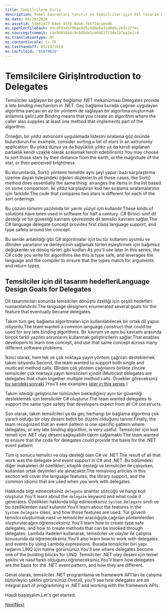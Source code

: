 ```yaml
---
title: Temsilcilere Giriş
description: Temel kavramları tanıtır ve temsilciler için dil tasarım hedefleri ele alınmaktadır genel bakış bölümüne temsilciler hakkında bilgi edinin.
ms.date: 06/20/2016
ms.assetid: 59b61d77-84e5-457b-8da5-fb5f24ca6ed6
ms.openlocfilehash: 43cdf9345f0bae9d5c4d0e6a31d80bc269c37fec
ms.sourcegitcommit: c4e9d05644c9cb89de5ce6002723de107ea2e2c4
ms.translationtype: MT
ms.contentlocale: tr-TR
ms.lasthandoff: 05/19/2019
ms.locfileid: "65879026"
---
```

# <a name="introduction-to-delegates"></a><span data-ttu-id="d08ea-103">Temsilcilere Giriş</span><span class="sxs-lookup"><span data-stu-id="d08ea-103">Introduction to Delegates</span></span>

<span data-ttu-id="d08ea-104">Temsilciler sağlayan bir *geç bağlama* .NET mekanizması.</span><span class="sxs-lookup"><span data-stu-id="d08ea-104">Delegates provide a *late binding* mechanism in .NET.</span></span> <span data-ttu-id="d08ea-105">Geç bağlama burada çağıran uygulayan algoritma parçası en az bir yöntemi de sağlayan bir algoritma oluşturmak anlamına gelir.</span><span class="sxs-lookup"><span data-stu-id="d08ea-105">Late Binding means that you create an algorithm where the caller also supplies at least one method that implements part of the algorithm.</span></span>

<span data-ttu-id="d08ea-106">Örneğin, bir yıldız astronomi uygulamada listesini sıralama göz önünde bulundurun.</span><span class="sxs-lookup"><span data-stu-id="d08ea-106">For example, consider sorting a list of stars in an astronomy application.</span></span>
<span data-ttu-id="d08ea-107">Bu yıldız dünya ya da büyüklük yıldız ya da kendi algılanan parlaklık kendi uzaklık olarak sıralamak tercih edebilirsiniz.</span><span class="sxs-lookup"><span data-stu-id="d08ea-107">You may choose to sort those stars by their distance from the earth, or the magnitude of the star, or their perceived brightness.</span></span>

<span data-ttu-id="d08ea-108">Bu durumlarda, Sort() yöntemi temelde aynı şeyi yapar: bazı karşılaştırma üzerine dayalı listesindeki öğeleri düzenler.</span><span class="sxs-lookup"><span data-stu-id="d08ea-108">In all those cases, the Sort() method does essentially the same thing: arranges the items in the list based on some comparison.</span></span> <span data-ttu-id="d08ea-109">İki yıldız karşılaştıran kod her sıralama sıralamalarının için farklıdır.</span><span class="sxs-lookup"><span data-stu-id="d08ea-109">The code that compares two stars is different for each of the sort orderings.</span></span>

<span data-ttu-id="d08ea-110">Bu çözüm türlerini yazılımda bir yarım yüzyıl için kullanılır.</span><span class="sxs-lookup"><span data-stu-id="d08ea-110">These kinds of solutions have been used in software for half a century.</span></span>
<span data-ttu-id="d08ea-111">C# Birinci sınıf dil desteği ve tür güvenliği kavramı çevresinde dil temsilci kavramı sağlar.</span><span class="sxs-lookup"><span data-stu-id="d08ea-111">The C# language delegate concept provides first class language support, and type safety around the concept.</span></span>

<span data-ttu-id="d08ea-112">Bu seride anlatıldığı gibi C# algoritmalar için bu tür kullanımı uyumlu ve dilinden yararlanır ve derleyicinin sağlamak türleri eşleştirmek için bağımsız değişkenler ve dönüş türleri gibi kodları.</span><span class="sxs-lookup"><span data-stu-id="d08ea-112">As you'll see later in this series, the C# code you write for algorithms like this is type safe, and leverages the language and the compiler to ensure that the types match for arguments and return types.</span></span>

## <a name="language-design-goals-for-delegates"></a><span data-ttu-id="d08ea-113">Temsilciler için dil tasarım hedefleri</span><span class="sxs-lookup"><span data-stu-id="d08ea-113">Language Design Goals for Delegates</span></span>

<span data-ttu-id="d08ea-114">Dil tasarımcıları sonunda temsilciler dönüştü özelliği için çeşitli hedefleri numaralandırılır.</span><span class="sxs-lookup"><span data-stu-id="d08ea-114">The language designers enumerated several goals for the feature that eventually became delegates.</span></span>

<span data-ttu-id="d08ea-115">Takım tüm geç bağlama algoritmaları için kullanılabilecek bir ortak dil yapısı istiyordu.</span><span class="sxs-lookup"><span data-stu-id="d08ea-115">The team wanted a common language construct that could be used for any late binding algorithms.</span></span> <span data-ttu-id="d08ea-116">Bir kavram ve aynı bu kavramı arasında birçok farklı yazılım sorunlarını kullanmak geliştiricilerin sağlar.</span><span class="sxs-lookup"><span data-stu-id="d08ea-116">That enables developers to learn one concept, and use that same concept across many different software problems.</span></span>

<span data-ttu-id="d08ea-117">İkinci olarak, hem tek ve çok noktaya yayın yöntem çağrıları desteklemek takım istiyordu.</span><span class="sxs-lookup"><span data-stu-id="d08ea-117">Second, the team wanted to support both single and multicast method calls.</span></span> <span data-ttu-id="d08ea-118">(Birden çok yöntem çağrılarını birlikte zincire temsilciler çok noktaya yayın temsilcileri içindir.</span><span class="sxs-lookup"><span data-stu-id="d08ea-118">(Multicast delegates are delegates that chain together multiple method calls.</span></span> <span data-ttu-id="d08ea-119">Örnekler göreceksiniz [bu serideki sonraki](delegate-class.md).)</span><span class="sxs-lookup"><span data-stu-id="d08ea-119">You'll see examples [later in this series](delegate-class.md).)</span></span> 

<span data-ttu-id="d08ea-120">Takım istediği geliştiriciler tümünden beklediğiniz aynı tür güvenliği desteklemek için temsilciler C# oluşturur.</span><span class="sxs-lookup"><span data-stu-id="d08ea-120">The team wanted delegates to support the same type safety that developers expect from all C# constructs.</span></span> 

<span data-ttu-id="d08ea-121">Son olarak, takım temsilcileri ya da geç herhangi bir bağlama algoritma çok yararlı olduğu bir olay deseni belirli bir düzeni olduğunu tanınır.</span><span class="sxs-lookup"><span data-stu-id="d08ea-121">Finally, the team recognized that an event pattern is one specific pattern where delegates, or any late binding algorithm, is very useful.</span></span> <span data-ttu-id="d08ea-122">Temsilciler için kod temeli için .NET olay deseni sağlayabilir takım sağlamaktı.</span><span class="sxs-lookup"><span data-stu-id="d08ea-122">The team wanted to ensure that the code for delegates could provide the basis for the .NET event pattern.</span></span>

<span data-ttu-id="d08ea-123">Tüm iş sonucu temsilci ve olay desteği olan C# ve .NET.</span><span class="sxs-lookup"><span data-stu-id="d08ea-123">The result of all that work was the delegate and event support in C# and .NET.</span></span> <span data-ttu-id="d08ea-124">Bu bölümdeki diğer makaleleri dil özellikleri, kitaplık desteği ve temsilciler ile çalışırken, kullanılan ortak deyimleri ele alınacaktır.</span><span class="sxs-lookup"><span data-stu-id="d08ea-124">The remaining articles in this section will cover the language features, the library support, and the common idioms that are used when you work with delegates.</span></span>

<span data-ttu-id="d08ea-125">Hakkında bilgi edineceksiniz `delegate` anahtar sözcüğü ve hangi kod oluşturur.</span><span class="sxs-lookup"><span data-stu-id="d08ea-125">You'll learn about the `delegate` keyword and what code it generates.</span></span> <span data-ttu-id="d08ea-126">Özellikleri hakkında bilgi edineceksiniz `System.Delegate` sınıfı ve bu özelliklerden nasıl kullanılır.</span><span class="sxs-lookup"><span data-stu-id="d08ea-126">You'll learn about the features in the `System.Delegate` class, and how those features are used.</span></span> <span data-ttu-id="d08ea-127">Tür güvenli temsilci oluşturmak nasıl ve temsilciler aracılığıyla çağrılan yöntemlerden oluşturulacağını öğreneceksiniz.</span><span class="sxs-lookup"><span data-stu-id="d08ea-127">You'll learn how to create type safe delegates, and how to create methods that can be invoked through delegates.</span></span> <span data-ttu-id="d08ea-128">Lambda ifadeleri kullanarak, temsilciler ve olaylar ile çalışma konusunda da öğreneceksiniz.</span><span class="sxs-lookup"><span data-stu-id="d08ea-128">You'll also learn how to work with delegates and events by using Lambda expressions.</span></span> <span data-ttu-id="d08ea-129">Burada temsilciler biri yapı taşlarını LINQ için haline görürsünüz.</span><span class="sxs-lookup"><span data-stu-id="d08ea-129">You'll see where delegates become one of the building blocks for LINQ.</span></span> <span data-ttu-id="d08ea-130">Temsilciler .NET olay deseni için temel şeklini ve nasıl farklı olduğunu öğreneceksiniz.</span><span class="sxs-lookup"><span data-stu-id="d08ea-130">You'll learn how delegates are the basis for the .NET event pattern, and how they are different.</span></span>

<span data-ttu-id="d08ea-131">Genel olarak, temsilciler .NET programlama ve framework API'ları ile çalışma bütünleyici şeklini görürsünüz.</span><span class="sxs-lookup"><span data-stu-id="d08ea-131">Overall, you'll see how delegates are an integral part of programming in .NET and working with the framework APIs.</span></span>

<span data-ttu-id="d08ea-132">Haydi başlayalım.</span><span class="sxs-lookup"><span data-stu-id="d08ea-132">Let's get started.</span></span>

[<span data-ttu-id="d08ea-133">Next</span><span class="sxs-lookup"><span data-stu-id="d08ea-133">Next</span></span>](delegate-class.md)
